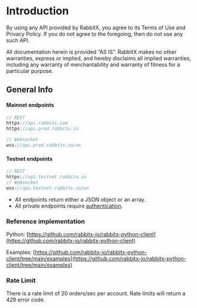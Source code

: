 # Introduction

By using any API provided by RabbitX, you agree to its Terms of Use and Privacy Policy. If you do not agree to the foregoing, then do not use any such API.

All documentation herein is provided ​“AS IS”. RabbitX makes no other warranties, express or implied, and hereby disclaims all implied warranties, including any warranty of merchantability and warranty of fitness for a particular purpose.

## General Info

#### Mainnet endpoints

```go
// REST
https://api.rabbitx.com
https://api.prod.rabbitx.io

// Websocket
wss://api.prod.rabbitx.io/ws
```

#### Testnet endpoints

```go
// REST
https://api.testnet.rabbitx.io
// Websocket
wss://api.testnet.rabbitx.io/ws
```

* All endpoints return either a JSON object or an array.
* All private endpoints require [authentication](private-endpoints/authentication.md).

### Reference implementation

Python: [https://github.com/rabbitx-io/rabbitx-python-client](https://github.com/rabbitx-io/rabbitx-python-client)

Examples: [https://github.com/rabbitx-io/rabbitx-python-client/tree/main/examples](https://github.com/rabbitx-io/rabbitx-python-client/tree/main/examples)

### Rate Limit

There is a rate limit of 20 orders/sec per account. Rate limits will return a 429 error code.

